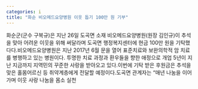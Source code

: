 ```yaml
---
categories: i
title: "화순 비오메드요양병원 이웃 돕기 100만 원 기부"
---
```

화순군(군수 구복규)은 지난 26일 도곡면 소재 비오메드요양병원(원장 김인규)이 추석을 맞아 어려운 이웃을 위해 써달라며 도곡면 행정복지센터에 현금 100만 원을 기탁했다다.비오메드요양병원은 지난 2017년 6월 문을 열어 표준치료와 보완의학적 암 치료를 병행하고 있는 병원이다. 투명한 치료 과정과 환우들을 향한 애정으로 개업 5년이 지난 지금까지 지역민의 꾸준한 사랑을 받아오고 있다.이번에 기탁 받은 후원금은 추석을 맞은 홀몸어르신 등 취약계층에게 전달할 예정이다.도곡면 관계자는 “매년 나눔을 이어가며 이웃 사랑 나눔을 몸소 실천